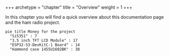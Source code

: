 +++
archetype = "chapter"
title = "Overview"
weight = 1
+++

In this chapter you will find a quick overview about this documentation page and the ham radio project.

```mermaid {zoom="false"}
pie title Money for the project
  "Si5351" : 7
  "3.5 inch TFT LCD Module" : 17
  "ESP32-S3-DevKitC-1 Board" : 14
  "Hammond case 1455U1602BK" : 38
```
